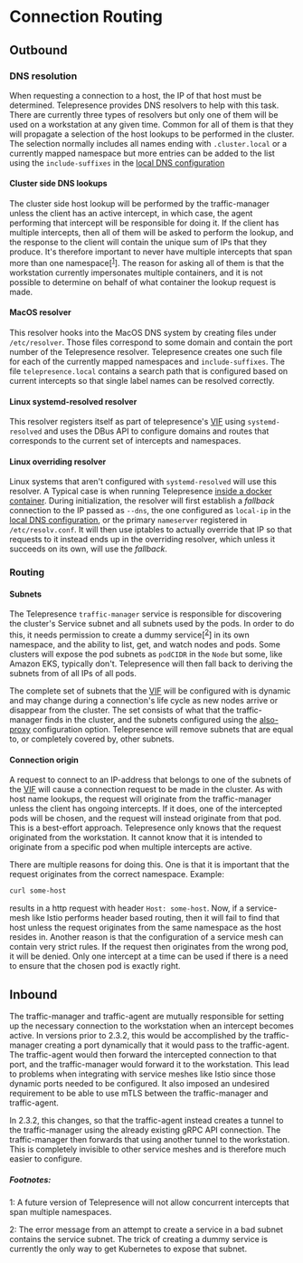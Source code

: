 # Connection Routing

## Outbound

### DNS resolution
When requesting a connection to a host, the IP of that host must be determined. Telepresence provides DNS resolvers to help with this task. There are currently three types of resolvers but only one of them will be used on a workstation at any given time. Common for all of them is that they will propagate a selection of the host lookups to be performed in the cluster. The selection normally includes all names ending with `.cluster.local` or a currently mapped namespace but more entries can be added to the list using the `include-suffixes` in the
[local DNS configuration](../config/#dns) 

#### Cluster side DNS lookups
The cluster side host lookup will be performed by the traffic-manager unless the client has an active intercept, in which case, the agent performing that intercept will be responsible for doing it. If the client has multiple intercepts, then all of them will be asked to perform the lookup, and the response to the client will contain the unique sum of IPs that they produce. It's therefore important to never have multiple intercepts that span more than one namespace[<sup>[1](#namespacelimit)</sup>]. The reason for asking all of them is that the workstation currently impersonates multiple containers, and it is not possible to determine on behalf of what container the lookup request is made.

#### MacOS resolver
This resolver hooks into the MacOS DNS system by creating files under `/etc/resolver`. Those files correspond to some domain and contain the port number of the Telepresence resolver. Telepresence creates one such file for each of the currently mapped namespaces and `include-suffixes`. The file `telepresence.local` contains a search path that is configured based on current intercepts so that single label names can be resolved correctly.

#### Linux systemd-resolved resolver
This resolver registers itself as part of telepresence's [VIF](../tun-device) using `systemd-resolved` and uses the DBus API to configure domains and routes that corresponds to the current set of intercepts and namespaces.

#### Linux overriding resolver
Linux systems that aren't configured with `systemd-resolved` will use this resolver. A Typical case is when running Telepresence [inside a docker container](../inside-container). During initialization, the resolver will first establish a _fallback_ connection to the IP passed as `--dns`, the one configured as `local-ip` in the [local DNS configuration](../config/#dns), or the primary `nameserver` registered in `/etc/resolv.conf`. It will then use iptables to actually override that IP so that requests to it instead ends up in the overriding resolver, which unless it succeeds on its own, will use the _fallback_.

### Routing

#### Subnets
The Telepresence `traffic-manager` service is responsible for discovering the cluster's Service subnet and all subnets used by the pods. In order to do this, it needs permission to create a dummy service[<sup>[2](#servicesubnet)</sup>] in its own namespace, and the ability to list, get, and watch nodes and pods. Some clusters will expose the pod subnets as `podCIDR` in the `Node` but some, like Amazon EKS, typically don't. Telepresence will then fall back to deriving the subnets from of all IPs of all pods.

The complete set of subnets that the [VIF](../tun-device) will be configured with is dynamic and may change during a connection's life cycle as new nodes arrive or disappear from the cluster. The set consists of what that the traffic-manager finds in the cluster, and the subnets configured using the [also-proxy](../config#alsoproxy) configuration option. Telepresence will remove subnets that are equal to, or completely covered by, other subnets.

#### Connection origin
A request to connect to an IP-address that belongs to one of the subnets of the [VIF](../tun-device) will cause a connection request to be made in the cluster. As with host name lookups, the request will originate from the traffic-manager unless the client has ongoing intercepts. If it does, one of the intercepted pods will be chosen, and the request will instead originate from that pod. This is a best-effort approach. Telepresence only knows that the request originated from the workstation. It cannot know that it is intended to originate from a specific pod when multiple intercepts are active.

There are multiple reasons for doing this. One is that it is important that the request originates from the correct namespace. Example:

```bash
curl some-host
```
results in a http request with header `Host: some-host`. Now, if a service-mesh like Istio performs header based routing, then it will fail to find that host unless the request originates from the same namespace as the host resides in. Another reason is that the configuration of a service mesh can contain very strict rules. If the request then originates from the wrong pod, it will be denied. Only one intercept at a time can be used if there is a need to ensure that the chosen pod is exactly right.

## Inbound

The traffic-manager and traffic-agent are mutually responsible for setting up the necessary connection to the workstation when an intercept becomes active. In versions prior to 2.3.2, this would be accomplished by the traffic-manager creating a port dynamically that it would pass to the traffic-agent. The traffic-agent would then forward the intercepted connection to that port, and the traffic-manager would forward it to the workstation. This lead to problems when integrating with service meshes like Istio since those dynamic ports needed to be configured. It also imposed an undesired requirement to be able to use mTLS between the traffic-manager and traffic-agent.

In 2.3.2, this changes, so that the traffic-agent instead creates a tunnel to the traffic-manager using the already existing gRPC API connection. The traffic-manager then forwards that using another tunnel to the workstation. This is completely invisible to other service meshes and is therefore much easier to configure.

##### Footnotes:
<p><a name="namespacelimit">1</a>: A future version of Telepresence will not allow concurrent intercepts that span multiple namespaces.</p>
<p><a name="servicesubnet">2</a>: The error message from an attempt to create a service in a bad subnet contains the service subnet. The trick of creating a dummy service is currently the only way to get Kubernetes to expose that subnet.</p>
